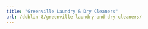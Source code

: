 ```yaml
---
title: "Greenville Laundry & Dry Cleaners"
url: /dublin-8/greenville-laundry-and-dry-cleaners/
---
```

